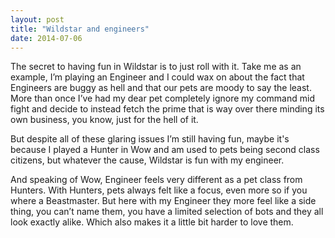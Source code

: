 ```yaml
---
layout: post
title: "Wildstar and engineers"
date: 2014-07-06
---
```


The secret to having fun in Wildstar is to just roll with it. Take me as an example, I’m playing an Engineer and I could wax on about the fact that Engineers are buggy as hell and that our pets are moody to say the least. More than once I’ve had my dear pet completely ignore my command mid fight and decide to instead fetch the prime that is way over there minding its own business, you know, just for the hell of it.

But despite all of these glaring issues I’m still having fun, maybe it's because I played a Hunter in Wow and am used to pets being second class citizens, but whatever the cause, Wildstar is fun with my engineer.

And speaking of Wow, Engineer feels very different as a pet class from Hunters. With Hunters, pets always felt like a focus, even more so if you where a Beastmaster. But here with my Engineer they more feel like a side thing, you can’t name them, you have a limited selection of bots and they all look exactly alike. Which also makes it a little bit harder to love them.
